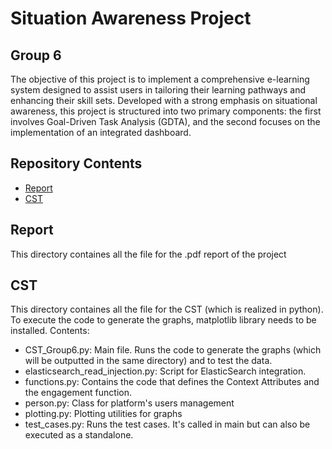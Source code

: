 # Situation Awareness Project
## Group 6
The objective of this project is to implement a comprehensive e-learning system designed to assist
users in tailoring their learning pathways and enhancing their skill sets. Developed with a strong
emphasis on situational awareness, this project is structured into two primary components: the
first involves Goal-Driven Task Analysis (GDTA), and the second focuses on the implementation
of an integrated dashboard.

## Repository Contents
- [Report](#report)
- [CST](#cst)

## Report
This directory containes all the file for the .pdf report of the project

## CST
This directory containes all the file for the CST (which is realized in python).
To execute the code to generate the graphs, matplotlib library needs to be installed.
Contents:
- CST_Group6.py: Main file. Runs the code to generate the graphs (which will be outputted in the same directory) and to test the data.
- elasticsearch_read_injection.py: Script for ElasticSearch integration.
- functions.py: Contains the code that defines the Context Attributes and the engagement function.
- person.py: Class for platform's users management
- plotting.py: Plotting utilities for graphs
- test_cases.py: Runs the test cases. It's called in main but can also be executed as a standalone.
